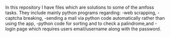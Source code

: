 In this repository I have files which are solutions to some of the amfoss tasks.
They include mainly python programs regarding:
-web scrapping,
-captcha breaking,
-sending a mail via python code automatically rather than using the app,
-python code for sorting and to check a palindrome,and
-login page which requires users email/username along with the password.
